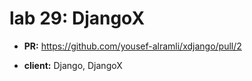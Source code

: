 # lab 29: DjangoX

- **PR:** https://github.com/yousef-alramli/xdjango/pull/2

- **client:** Django, DjangoX